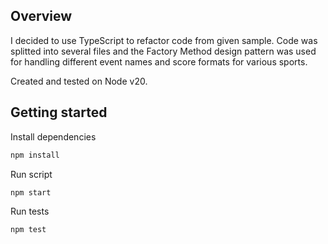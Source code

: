 ## Overview

I decided to use TypeScript to refactor code from given sample. Code was splitted into several files and the Factory Method design pattern was used for handling different event names and score formats for various sports.

Created and tested on Node v20.

## Getting started

Install dependencies
```cmd
npm install
```

Run script

```cmd
npm start
```

Run tests

```cmd
npm test
```